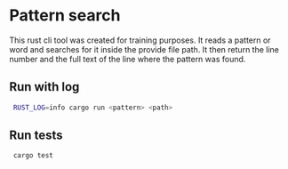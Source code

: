 # Pattern search

This rust cli tool was created for training purposes. It reads a pattern or word and searches
for it inside the provide file path. It then return the line number and the full text of the line
where the pattern was found.


## Run with log

```bash
 RUST_LOG=info cargo run <pattern> <path>
```

## Run tests

```bash
 cargo test
```


